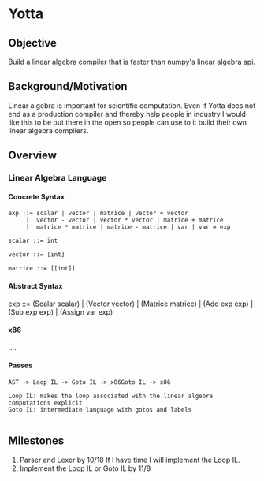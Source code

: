 # Yotta

## Objective
Build a linear algebra compiler that is faster than numpy's linear algebra api.
## Background/Motivation
Linear algebra is important for scientific computation. Even if Yotta does not end as a production compiler and thereby help people in industry I would like this to be out there in the open so people can use to it build their own linear algebra compilers.
## Overview
### Linear Algebra Language
#### Concrete Syntax
```
exp ::= scalar | vector | matrice | vector + vector 
     |  vector - vector | vector * vector | matrice + matrice 
     |  matrice * matrice | matrice - matrice | var | var = exp
     
scalar ::= int

vector ::= [int]

matrice ::= [[int]]
```

#### Abstract Syntax
exp ::= (Scalar scalar) | (Vector vector) | (Matrice matrice)
     |  (Add exp exp)   | (Sub exp exp)
     |  (Assign var exp)
     
#### x86
....

#### Passes
```
AST -> Loop IL -> Goto IL -> x86Goto IL -> x86

Loop IL: makes the loop associated with the linear algebra computations explicit
Goto IL: intermediate language with gotos and labels


```

## Milestones
1. Parser and Lexer by 10/18
If I have time I will implement the Loop IL.
2. Implement the Loop IL or Goto IL by 11/8
